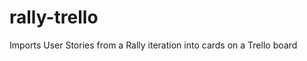 rally-trello
============

Imports User Stories from a Rally iteration into cards on a Trello board 
